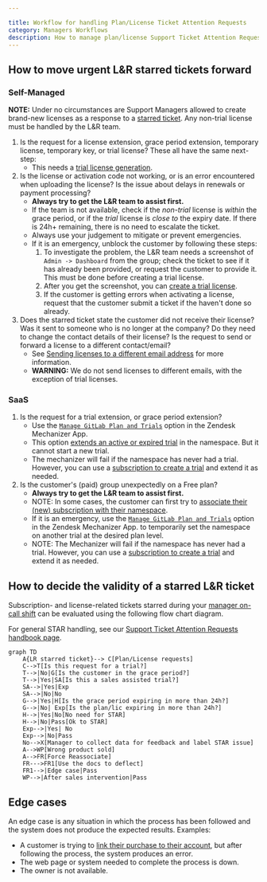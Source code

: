 ```yaml
---

title: Workflow for handling Plan/License Ticket Attention Requests
category: Managers Workflows
description: How to manage plan/license Support Ticket Attention Requests
---
```




## How to move urgent L&R starred tickets forward

### Self-Managed

**NOTE:** Under no circumstances are Support Managers allowed to create brand-new licenses as a response to a [starred ticket](/handbook/support/internal-support/support-ticket-attention-requests). Any non-trial license must be handled by the L&R team.

1. Is the request for a license extension, grace period extension, temporary license, temporary key, or trial license? These all have the same next-step:
    - This needs a [trial license generation](/handbook/support/license-and-renewals/workflows/self-managed/trials).
1. Is the license or activation code not working, or is an error encountered when uploading the license? Is the issue about delays in renewals or payment processing?
    - **Always try to get the L&R team to assist first.**
    - If the team is not available, check if the *non-trial* license is *within* the grace period, or if the *trial* license is *close to* the expiry date. If there is 24h+ remaining, there is no need to escalate the ticket.
    - Always use your judgement to mitigate or prevent emergencies.
    - If it is an emergency, unblock the customer by following these steps:
      1. To investigate the problem, the L&R team needs a screenshot of `Admin -> Dashboard` from the group; check the ticket to see if it has already been provided, or request the customer to provide it. This must be done before creating a trial license.
      1. After you get the screenshot, you can [create a trial license](/handbook/support/license-and-renewals/workflows/self-managed/trials).
      1. If the customer is getting errors when activating a license, request that the customer submit a ticket if the haven't done so already.
1. Does the starred ticket state the customer did not receive their license? Was it sent to someone who is no longer at the company? Do they need to change the contact details of their license? Is the request to send or forward a license to a different contact/email?
    - See [Sending licenses to a different email address](/handbook/support/license-and-renewals/workflows/self-managed/sending_license_to_different_email) for more information.
    - **WARNING:** We do not send licenses to different emails, with the exception of trial licenses.

### SaaS

1. Is the request for a trial extension, or grace period extension?
    - Use the [`Manage GitLab Plan and Trials`](/handbook/support/license-and-renewals/workflows/customersdot/mechanizer.html#update-gitlab-subscription-or-customer-trial) option in the Zendesk Mechanizer App.
    - This option [extends an active or expired trial](/handbook/support/license-and-renewals/workflows/saas/trials_and_plan_change#extending-trials) in the namespace. But it cannot start a new trial.
    - The mechanizer will fail if the namespace has never had a trial. However, you can use a [subscription to create a trial](/handbook/support/license-and-renewals/workflows/saas/trials_and_plan_change#extending-trials) and extend it as needed.
1. Is the customer's (paid) group unexpectedly on a Free plan?
    - **Always try to get the L&R team to assist first.**
    - NOTE: In some cases, the customer can first try to [associate their (new) subscription with their namespace](/handbook/support/license-and-renewals/workflows/saas/associate_subscription_and_namespace#customer-self-serve-associating-the-subscription-and-namespace).
    - If it is an emergency, use the [`Manage GitLab Plan and Trials`](/handbook/support/license-and-renewals/workflows/customersdot/mechanizer#update-gitlab-subscription-or-customer-trial) option in the Zendesk Mechanizer App.
    to temporarily set the namespace on another trial at the desired plan level.
    - NOTE: The Mechanizer will fail if the namespace has never had a trial. However, you can use a [subscription to create a trial](/handbook/support/license-and-renewals/workflows/saas/trials_and_plan_change#extending-trials) and extend it as needed.

## How to decide the validity of a starred L&R ticket

Subscription- and license-related tickets starred during your [manager on-call shift](/handbook/support/workflows/support_manager-on-call) can be evaluated using the following flow chart diagram.

For general STAR handling, see our [Support Ticket Attention Requests handbook page](/handbook/support/internal-support/support-ticket-attention-requests).

```mermaid
graph TD
    A{LR starred ticket}--> C[Plan/License requests]
    C-->T[Is this request for a trial?]
    T-->|No|G[Is the customer in the grace period?]
    T-->|Yes|SA[Is this a sales assisted trial?]
    SA-->|Yes|Exp
    SA-->|No|No
    G-->|Yes|H[Is the grace period expiring in more than 24h?]
    G-->|No| Exp[Is the plan/lic expiring in more than 24h?]
    H-->|Yes|No[No need for STAR]
    H-->|No|Pass[Ok to STAR]
    Exp-->|Yes| No
    Exp-->|No|Pass
    No-->X[Manager to collect data for feedback and label STAR issue]
    A-->WP[Wrong product sold]
    A-->FR[Force Reassociate]
    FR--->FR1[Use the docs to deflect]
    FR1-->|Edge case|Pass
    WP-->|After sales intervention|Pass
```

## Edge cases

An edge case is any situation in which the process has been followed and the system does not produce the expected results. Examples:

- A customer is trying to [link their purchase to their account](https://docs.gitlab.com/ee/subscriptions/), but after following the process, the system produces an error.
- The web page or system needed to complete the process is down.
- The owner is not available.
